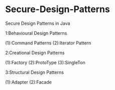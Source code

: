 # Secure-Design-Patterns
Secure Design Patterns in Java

1:Behavioural Design Patterns

(1):Command Patterns
(2):Iterator Pattern

2:Creational Design Patterns

(1):Factory
(2):ProtoType
(3):SingleTon

3:Structural Design Patterns

(1):Adapter
(2):Facade
